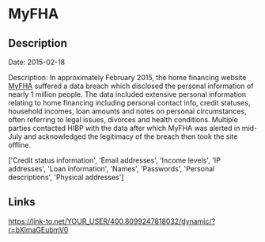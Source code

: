 # MyFHA

## Description

Date: 2015-02-18

Description:
In approximately February 2015, the home financing website <a href="https://web.archive.org/web/20180324231131/http://myfha.net/" target="_blank" rel="noopener">MyFHA</a> suffered a data breach which disclosed the personal information of nearly 1 million people. The data included extensive personal information relating to home financing including personal contact info, credit statuses, household incomes, loan amounts and notes on personal circumstances, often referring to legal issues, divorces and health conditions. Multiple parties contacted HIBP with the data after which MyFHA was alerted in mid-July and acknowledged the legitimacy of the breach then took the site offline.


['Credit status information', 'Email addresses', 'Income levels', 'IP addresses', 'Loan information', 'Names', 'Passwords', 'Personal descriptions', 'Physical addresses']

## Links

https://link-to.net/YOUR_USER/400.8099247818032/dynamic/?r=bXlmaGEubmV0